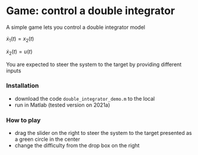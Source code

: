 # Game: control a double integrator
A simple game lets you control a double integrator model

$\dot{x}_1(t) = x_2(t)$

$\dot{x}_2(t) = u(t)$
    
You are expected to steer the system to the target by providing different inputs


### Installation
- download the code `double_integrator_demo.m` to the local
- run in Matlab (tested version on 2021a)

### How to play
- drag the slider on the right to steer the system to the target presented as a green circle in the center
- change the difficulty from the drop box on the right
